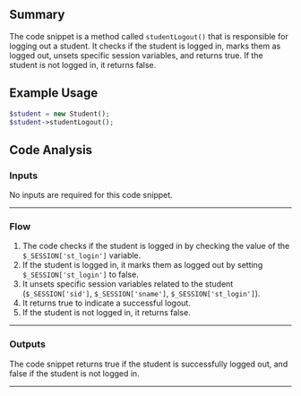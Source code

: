 ## Summary
The code snippet is a method called `studentLogout()` that is responsible for logging out a student. It checks if the student is logged in, marks them as logged out, unsets specific session variables, and returns true. If the student is not logged in, it returns false.

## Example Usage
```php
$student = new Student();
$student->studentLogout();
```

## Code Analysis
### Inputs
No inputs are required for this code snippet.
___
### Flow
1. The code checks if the student is logged in by checking the value of the `$_SESSION['st_login']` variable.
2. If the student is logged in, it marks them as logged out by setting `$_SESSION['st_login']` to false.
3. It unsets specific session variables related to the student (`$_SESSION['sid']`, `$_SESSION['sname']`, `$_SESSION['st_login']`).
4. It returns true to indicate a successful logout.
5. If the student is not logged in, it returns false.
___
### Outputs
The code snippet returns true if the student is successfully logged out, and false if the student is not logged in.
___
